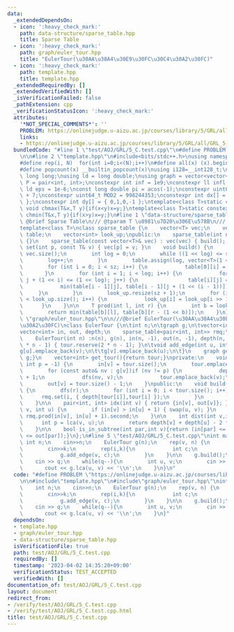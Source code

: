 ```yaml
---
data:
  _extendedDependsOn:
  - icon: ':heavy_check_mark:'
    path: data-structure/sparse_table.hpp
    title: Sparse Table
  - icon: ':heavy_check_mark:'
    path: graph/euler_tour.hpp
    title: "EulerTour(\u30AA\u30A4\u30E9\u30FC\u30C4\u30A2\u30FC)"
  - icon: ':heavy_check_mark:'
    path: template.hpp
    title: template.hpp
  _extendedRequiredBy: []
  _extendedVerifiedWith: []
  _isVerificationFailed: false
  _pathExtension: cpp
  _verificationStatusIcon: ':heavy_check_mark:'
  attributes:
    '*NOT_SPECIAL_COMMENTS*': ''
    PROBLEM: https://onlinejudge.u-aizu.ac.jp/courses/library/5/GRL/all/GRL_5_C
    links:
    - https://onlinejudge.u-aizu.ac.jp/courses/library/5/GRL/all/GRL_5_C
  bundledCode: "#line 1 \"test/AOJ/GRL/5_C.test.cpp\"\n#define PROBLEM \"https://onlinejudge.u-aizu.ac.jp/courses/library/5/GRL/all/GRL_5_C\"\
    \n\n#line 2 \"template.hpp\"\n#include<bits/stdc++.h>\nusing namespace std;\n\
    #define rep(i, N)  for(int i=0;i<(N);i++)\n#define all(x) (x).begin(),(x).end()\n\
    #define popcount(x) __builtin_popcount(x)\nusing i128=__int128_t;\nusing ll =\
    \ long long;\nusing ld = long double;\nusing graph = vector<vector<int>>;\nusing\
    \ P = pair<int, int>;\nconstexpr int inf = 1e9;\nconstexpr ll infl = 1e18;\nconstexpr\
    \ ld eps = 1e-6;\nconst long double pi = acos(-1);\nconstexpr uint64_t MOD = 1e9\
    \ + 7;\nconstexpr uint64_t MOD2 = 998244353;\nconstexpr int dx[] = { 1,0,-1,0\
    \ };\nconstexpr int dy[] = { 0,1,0,-1 };\ntemplate<class T>static constexpr inline\
    \ void chmax(T&x,T y){if(x<y)x=y;}\ntemplate<class T>static constexpr inline void\
    \ chmin(T&x,T y){if(x>y)x=y;}\n#line 1 \"data-structure/sparse_table.hpp\"\n///\
    \ @brief Sparse Table\n/// @tparam T \u8981\u7D20\u306E\u578B\n/// @docs docs/data-structure/sparse_table.md\n\
    template<class T>\nclass sparse_table {\n    vector<T> vec;\n    vector<vector<T>>\
    \ table;\n    vector<int> look_up;\npublic:\n    sparse_table(int n) : vec(n)\
    \ {}\n    sparse_table(const vector<T>& vec) : vec(vec) { build(); }\n    void\
    \ set(int p, const T& v) { vec[p] = v; }\n    void build() {\n        int sz =\
    \ vec.size();\n        int log = 0;\n        while ((1 << log) <= sz) {\n    \
    \        log++;\n        }\n        table.assign(log, vector<T>(1 << log));\n\
    \        for (int i = 0; i < sz; i++) {\n            table[0][i] = vec[i];\n \
    \       }\n        for (int i = 1; i < log; i++) {\n            for (int j = 0;\
    \ j + (1 << i) <= (1 << log); j++) {\n                table[i][j] =\n        \
    \            min(table[i - 1][j], table[i - 1][j + (1 << (i - 1))]);\n       \
    \     }\n        }\n        look_up.resize(sz + 1);\n        for (int i = 2; i\
    \ < look_up.size(); i++) {\n            look_up[i] = look_up[i >> 1] + 1;\n  \
    \      }\n    }\n\n    T prod(int l, int r) {\n        int b = look_up[r - l];\n\
    \        return min(table[b][l], table[b][r - (1 << b)]);\n    }\n};\n#line 2\
    \ \"graph/euler_tour.hpp\"\n\n///@brief EulerTour(\u30AA\u30A4\u30E9\u30FC\u30C4\
    \u30A2\u30FC)\nclass EulerTour {\n\tint n;\n\tgraph g;\n\tvector<int> tour;\n\t\
    vector<int> in, out, depth;\n    sparse_table<pair<int, int>> rmq;\npublic:\n\
    \    EulerTour(int n) :n(n), g(n), in(n, -1), out(n, -1), depth(n, -1), rmq(2\
    \ * n - 1) { tour.reserve(2 * n - 1); }\n\tvoid add_edge(int u, int v) {\n\t\t\
    g[u].emplace_back(v);\n\t\tg[v].emplace_back(u);\n\t}\n    graph get_graph(){return\
    \ g;}\n    vector<int> get_tour(){return tour;}\nprivate:\n    void dfs(int v,\
    \ int p = -1) {\n        in[v] = tour.size();\n        tour.emplace_back(v);\n\
    \        for (const auto& nv : g[v])if (nv != p) {\n            depth[nv] = depth[v]\
    \ + 1;\n            dfs(nv, v);\n            tour.emplace_back(v);\n        }\n\
    \        out[v] = tour.size() - 1;\n    }\npublic:\n    void build(int r = 0)\
    \ {\n        dfs(r);\n        for (int i = 0; i < tour.size(); i++) {\n      \
    \      rmq.set(i, { depth[tour[i]],tour[i] });\n        }\n        rmq.build();\n\
    \    }\n\n    pair<int, int> idx(int v) { return {in[v], out[v]}; }\n    int lca(int\
    \ v, int u) {\n        if (in[v] > in[u] + 1) { swap(u, v); }\n        return\
    \ rmq.prod(in[v], in[u] + 1).second;\n    }\n\n    int dist(int v,int u){\n  \
    \      int p = lca(v, u);\n        return depth[v] + depth[u] - 2 * depth[p];\n\
    \    }\n\n    bool is_in_subtree(int par,int v){return (in[par] <= in[v] && out[v]\
    \ <= out[par]);}\n};\n#line 5 \"test/AOJ/GRL/5_C.test.cpp\"\nint main(){\n   \
    \ int n;\n    cin>>n;\n    EulerTour g(n);\n    rep(v, n) {\n        int k;\n\
    \        cin>>k;\n        rep(i,k){\n            int c;\n            cin>>c;\n\
    \            g.add_edge(v, c);\n        }\n    }\n\n    g.build();\n    int q;\n\
    \    cin >> q;\n    while(q--){\n        int u, v;\n        cin >> u >> v;\n \
    \       cout << g.lca(u, v) << '\\n';\n    }\n}\n"
  code: "#define PROBLEM \"https://onlinejudge.u-aizu.ac.jp/courses/library/5/GRL/all/GRL_5_C\"\
    \n\n#include\"template.hpp\"\n#include\"graph/euler_tour.hpp\"\nint main(){\n\
    \    int n;\n    cin>>n;\n    EulerTour g(n);\n    rep(v, n) {\n        int k;\n\
    \        cin>>k;\n        rep(i,k){\n            int c;\n            cin>>c;\n\
    \            g.add_edge(v, c);\n        }\n    }\n\n    g.build();\n    int q;\n\
    \    cin >> q;\n    while(q--){\n        int u, v;\n        cin >> u >> v;\n \
    \       cout << g.lca(u, v) << '\\n';\n    }\n}"
  dependsOn:
  - template.hpp
  - graph/euler_tour.hpp
  - data-structure/sparse_table.hpp
  isVerificationFile: true
  path: test/AOJ/GRL/5_C.test.cpp
  requiredBy: []
  timestamp: '2023-04-02 14:35:20+09:00'
  verificationStatus: TEST_ACCEPTED
  verifiedWith: []
documentation_of: test/AOJ/GRL/5_C.test.cpp
layout: document
redirect_from:
- /verify/test/AOJ/GRL/5_C.test.cpp
- /verify/test/AOJ/GRL/5_C.test.cpp.html
title: test/AOJ/GRL/5_C.test.cpp
---
```

